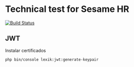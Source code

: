# Technical test for Sesame HR

[![Build Status](https://drone.mikebgdev.com/api/badges/mikebgdev/sesame-tech-test/status.svg)](https://drone.mikebgdev.com/mikebgdev/sesame-tech-test)

## JWT

Instalar certificados

```console
php bin/console lexik:jwt:generate-keypair
```
